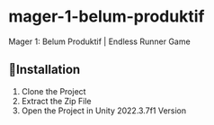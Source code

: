 # mager-1-belum-produktif
Mager 1: Belum Produktif | Endless Runner Game

## 📂Installation
1. Clone the Project
2. Extract the Zip File
3. Open the Project in Unity 2022.3.7f1 Version
